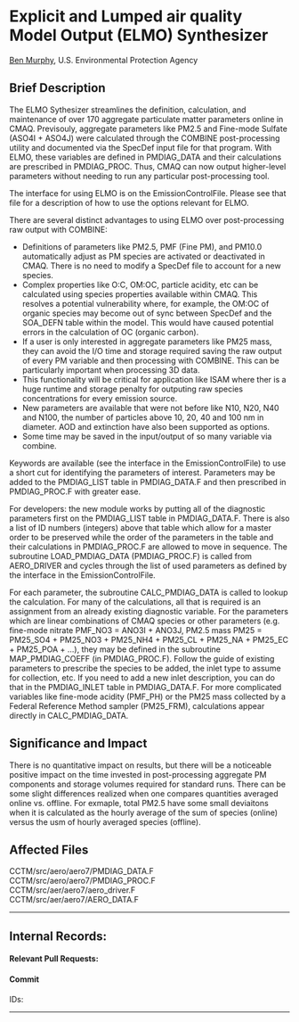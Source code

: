 # Explicit and Lumped air quality Model Output (ELMO) Synthesizer
[Ben Murphy](mailto:murphy.ben@epa.gov), U.S. Environmental Protection Agency

## Brief Description
The ELMO Sythesizer streamlines the definition, calculation, and maintenance of over 170 aggregate particulate matter parameters online in CMAQ. Previsouly, aggregate parameters like PM2.5 and Fine-mode Sulfate (ASO4I + ASO4J) were calculated through the COMBINE post-processing utility and documented via the SpecDef input file for that program. With ELMO, these variables are defined in PMDIAG_DATA and their calculations are prescribed in PMDIAG_PROC. Thus, CMAQ can now output higher-level parameters without needing to run any particular post-processing tool.  

The interface for using ELMO is on the EmissionControlFile. Please see that file for a description of how to use the options relevant for ELMO.  

There are several distinct advantages to using ELMO over post-processing raw output with COMBINE:  
  - Definitions of parameters like PM2.5, PMF (Fine PM), and PM10.0 automatically adjust as PM species are activated or deactivated in CMAQ. There is no need to modify a SpecDef file to account for a new species.  
  - Complex properties like O:C, OM:OC, particle acidity, etc can be calculated using species properties available within CMAQ. This resolves a potential vulnerability where, for example, the OM:OC of organic species may become out of sync between SpecDef and the SOA_DEFN table within the model. This would have caused potential errors in the calculation of OC (organic carbon).  
  - If a user is only interested in aggregate parameters like PM25 mass, they can avoid the I/O time and storage required saving the raw output of every PM variable and then processing with COMBINE. This can be particularly important when processing 3D data.  
  - This functionality will be critical for application like ISAM where ther is a huge runtime and storage penalty for outputing raw species concentrations for every emission source.  
  - New parameters are available that were not before like N10, N20, N40 and N100, the number of particles above 10, 20, 40 and 100 nm in diameter. AOD and extinction have also been supported as options.  
  - Some time may be saved in the input/output of so many variable via combine.  

Keywords are available (see the interface in the EmissionControlFile) to use a short cut for identifying the parameters of interest. Parameters may be added to the PMDIAG_LIST table in PMDIAG_DATA.F and then prescribed in PMDIAG_PROC.F with greater ease. 

For developers: the new module works by putting all of the diagnostic parameters first on the PMDIAG_LIST table in PMDIAG_DATA.F. There is also a list of ID numbers (integers) above that table which allow for a master order to be preserved while the order of the parameters in the table and their calculations in PMDIAG_PROC.F are allowed to move in sequence. The subroutine LOAD_PMDIAG_DATA (PMDIAG_PROC.F) is called from AERO_DRIVER and cycles through the list of used parameters as defined by the interface in the EmissionControlFile.  

For each parameter, the subroutine CALC_PMDIAG_DATA is called to lookup the calculation. For many of the calculations, all that is required is an assignment from an already existing diagnostic variable. For the parameters which are linear combinations of CMAQ species or other parameters (e.g. fine-mode nitrate PMF_NO3 = ANO3I + ANO3J, PM2.5 mass PM25 = PM25_SO4 + PM25_NO3 + PM25_NH4 + PM25_CL + PM25_NA + PM25_EC + PM25_POA + ...), they may be defined in the subroutine MAP_PMDIAG_COEFF (in PMDIAG_PROC.F). Follow the guide of existing parameters to prescribe the species to be added, the inlet type to assume for collection, etc. If you need to add a new inlet description, you can do that in the PMDIAG_INLET table in PMDIAG_DATA.F. For more complicated variables like fine-mode acidity (PMF_PH) or the PM25 mass collected by a Federal Reference Method sampler (PM25_FRM), calculations appear directly in CALC_PMDIAG_DATA.

## Significance and Impact  
There is no quantitative impact on results, but there will be a noticeable positive impact on the time invested in post-processing aggregate PM components and storage volumes required for standard runs. There can be some slight differences realized when one compares quantities averaged online vs. offline. For exmaple, total PM2.5 have some small deviaitons when it is calculated as the hourly average of the sum of species (online) versus the usm of hourly averaged species (offline).  

## Affected Files
CCTM/src/aero/aero7/PMDIAG_DATA.F  
CCTM/src/aero/aero7/PMDIAG_PROC.F  
CCTM/src/aer/aero7/aero_driver.F  
CCTM/src/aer/aero7/AERO_DATA.F  

-----
## Internal Records:
#### Relevant Pull Requests:

#### Commit 
IDs:                        

-----
